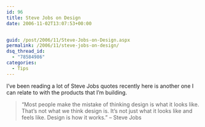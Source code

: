 ```yaml
---
id: 96
title: Steve Jobs on Design
date: 2006-11-02T13:07:53+00:00


guid: /post/2006/11/Steve-Jobs-on-Design.aspx
permalink: /2006/11/steve-jobs-on-design/
dsq_thread_id:
  - "78584986"
categories:
  - Tips
---
```

<p>I&rsquo;ve been reading a lot of Steve Jobs quotes recently here is another one I can relate to with the products that I&rsquo;m building.</p>
<blockquote dir="ltr" style="MARGIN-RIGHT: 0px">
<p>&ldquo;Most people make the mistake of thinking design is what it looks like. That&rsquo;s not what we think design is. It&rsquo;s not just what it looks like and feels like. Design is how it works.&rdquo; &ndash; Steve Jobs</p></blockquote>